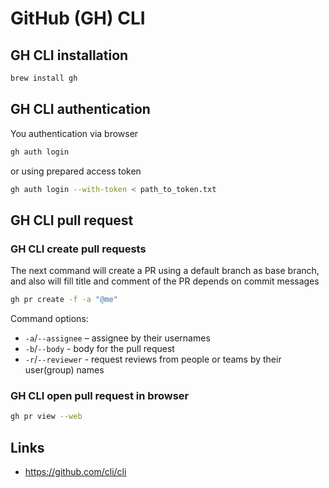 # GitHub (GH) CLI
## GH CLI installation
```bash
brew install gh
```

## GH CLI authentication
You authentication via browser
```bash
gh auth login
```
or using prepared access token
```bash
gh auth login --with-token < path_to_token.txt
```

## GH CLI pull request
### GH CLI create pull requests
The next command will create a PR using a default branch as base branch, and
also will fill title and comment of the PR depends on commit messages
```bash
gh pr create -f -a "@me"
```
Command options:
* `-a`/`--assignee` – assignee by their usernames
* `-b`/`--body`     - body for the pull request
* `-r`/`--reviewer` - request reviews from people or teams by their user(group) names

### GH CLI open pull request in browser
```bash
gh pr view --web
```

## Links
* https://github.com/cli/cli
